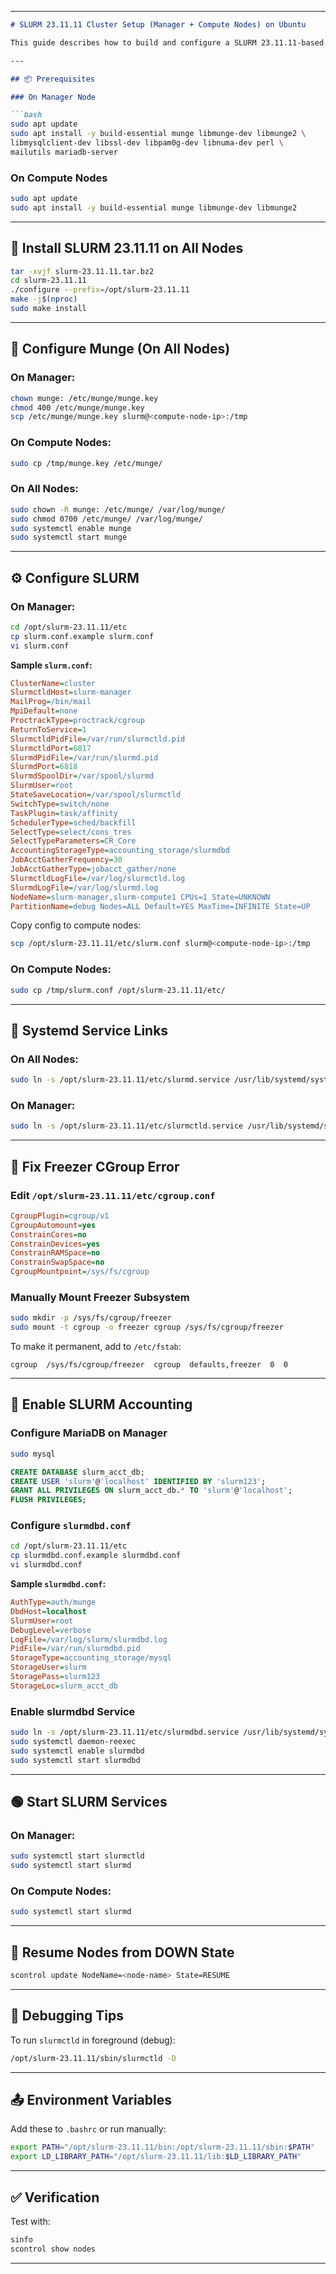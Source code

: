 
---

````markdown
# SLURM 23.11.11 Cluster Setup (Manager + Compute Nodes) on Ubuntu

This guide describes how to build and configure a SLURM 23.11.11-based HPC cluster using one Manager node and multiple Compute nodes on Ubuntu. It includes fixes for `cgroup/freezer` errors and basic accounting via MariaDB.

---

## 📦 Prerequisites

### On Manager Node

```bash
sudo apt update
sudo apt install -y build-essential munge libmunge-dev libmunge2 \
libmysqlclient-dev libssl-dev libpam0g-dev libnuma-dev perl \
mailutils mariadb-server
````

### On Compute Nodes

```bash
sudo apt update
sudo apt install -y build-essential munge libmunge-dev libmunge2
```

---

## 📁 Install SLURM 23.11.11 on All Nodes

```bash
tar -xvjf slurm-23.11.11.tar.bz2
cd slurm-23.11.11
./configure --prefix=/opt/slurm-23.11.11
make -j$(nproc)
sudo make install
```

---

## 🔐 Configure Munge (On All Nodes)

### On Manager:

```bash
chown munge: /etc/munge/munge.key
chmod 400 /etc/munge/munge.key
scp /etc/munge/munge.key slurm@<compute-node-ip>:/tmp
```

### On Compute Nodes:

```bash
sudo cp /tmp/munge.key /etc/munge/
```

### On All Nodes:

```bash
sudo chown -R munge: /etc/munge/ /var/log/munge/
sudo chmod 0700 /etc/munge/ /var/log/munge/
sudo systemctl enable munge
sudo systemctl start munge
```

---

## ⚙️ Configure SLURM

### On Manager:

```bash
cd /opt/slurm-23.11.11/etc
cp slurm.conf.example slurm.conf
vi slurm.conf
```

**Sample `slurm.conf`:**

```ini
ClusterName=cluster
SlurmctldHost=slurm-manager
MailProg=/bin/mail
MpiDefault=none
ProctrackType=proctrack/cgroup
ReturnToService=1
SlurmctldPidFile=/var/run/slurmctld.pid
SlurmctldPort=6817
SlurmdPidFile=/var/run/slurmd.pid
SlurmdPort=6818
SlurmdSpoolDir=/var/spool/slurmd
SlurmUser=root
StateSaveLocation=/var/spool/slurmctld
SwitchType=switch/none
TaskPlugin=task/affinity
SchedulerType=sched/backfill
SelectType=select/cons_tres
SelectTypeParameters=CR_Core
AccountingStorageType=accounting_storage/slurmdbd
JobAcctGatherFrequency=30
JobAcctGatherType=jobacct_gather/none
SlurmctldLogFile=/var/log/slurmctld.log
SlurmdLogFile=/var/log/slurmd.log
NodeName=slurm-manager,slurm-compute1 CPUs=1 State=UNKNOWN
PartitionName=debug Nodes=ALL Default=YES MaxTime=INFINITE State=UP
```

Copy config to compute nodes:

```bash
scp /opt/slurm-23.11.11/etc/slurm.conf slurm@<compute-node-ip>:/tmp
```

### On Compute Nodes:

```bash
sudo cp /tmp/slurm.conf /opt/slurm-23.11.11/etc/
```

---

## 🔧 Systemd Service Links

### On All Nodes:

```bash
sudo ln -s /opt/slurm-23.11.11/etc/slurmd.service /usr/lib/systemd/system/slurmd.service
```

### On Manager:

```bash
sudo ln -s /opt/slurm-23.11.11/etc/slurmctld.service /usr/lib/systemd/system/slurmctld.service
```

---

## 🧊 Fix Freezer CGroup Error

### Edit `/opt/slurm-23.11.11/etc/cgroup.conf`

```ini
CgroupPlugin=cgroup/v1
CgroupAutomount=yes
ConstrainCores=no
ConstrainDevices=yes
ConstrainRAMSpace=no
ConstrainSwapSpace=no
CgroupMountpoint=/sys/fs/cgroup
```

### Manually Mount Freezer Subsystem

```bash
sudo mkdir -p /sys/fs/cgroup/freezer
sudo mount -t cgroup -o freezer cgroup /sys/fs/cgroup/freezer
```

To make it permanent, add to `/etc/fstab`:

```fstab
cgroup  /sys/fs/cgroup/freezer  cgroup  defaults,freezer  0  0
```

---

## 🧮 Enable SLURM Accounting

### Configure MariaDB on Manager

```bash
sudo mysql
```

```sql
CREATE DATABASE slurm_acct_db;
CREATE USER 'slurm'@'localhost' IDENTIFIED BY 'slurm123';
GRANT ALL PRIVILEGES ON slurm_acct_db.* TO 'slurm'@'localhost';
FLUSH PRIVILEGES;
```

### Configure `slurmdbd.conf`

```bash
cd /opt/slurm-23.11.11/etc
cp slurmdbd.conf.example slurmdbd.conf
vi slurmdbd.conf
```

**Sample `slurmdbd.conf`:**

```ini
AuthType=auth/munge
DbdHost=localhost
SlurmUser=root
DebugLevel=verbose
LogFile=/var/log/slurm/slurmdbd.log
PidFile=/var/run/slurmdbd.pid
StorageType=accounting_storage/mysql
StorageUser=slurm
StoragePass=slurm123
StorageLoc=slurm_acct_db
```

### Enable slurmdbd Service

```bash
sudo ln -s /opt/slurm-23.11.11/etc/slurmdbd.service /usr/lib/systemd/system/slurmdbd.service
sudo systemctl daemon-reexec
sudo systemctl enable slurmdbd
sudo systemctl start slurmdbd
```

---

## 🟢 Start SLURM Services

### On Manager:

```bash
sudo systemctl start slurmctld
sudo systemctl start slurmd
```

### On Compute Nodes:

```bash
sudo systemctl start slurmd
```

---

## 🔁 Resume Nodes from DOWN State

```bash
scontrol update NodeName=<node-name> State=RESUME
```

---

## 🧪 Debugging Tips

To run `slurmctld` in foreground (debug):

```bash
/opt/slurm-23.11.11/sbin/slurmctld -D
```

---

## 📤 Environment Variables

Add these to `.bashrc` or run manually:

```bash
export PATH="/opt/slurm-23.11.11/bin:/opt/slurm-23.11.11/sbin:$PATH"
export LD_LIBRARY_PATH="/opt/slurm-23.11.11/lib:$LD_LIBRARY_PATH"
```

---

## ✅ Verification

Test with:

```bash
sinfo
scontrol show nodes
```

---


